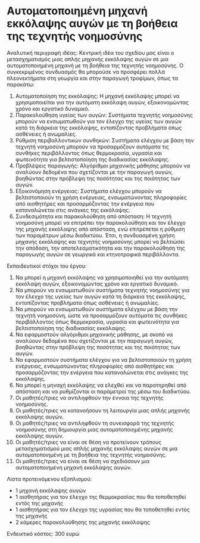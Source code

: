 # Αυτοματοποιημένη μηχανή εκκόλαψης αυγών με τη βοήθεια της τεχνητής νοημοσύνης 

Αναλυτική περιγραφή ιδέας:
Κεντρική ιδέα του σχεδίου μας είναι ο μετασχηματισμός μιας απλής μηχανής εκκόλαψης αυγών σε μια αυτοματοποιημένη μηχανή με τη βοήθεια της τεχνητής νοημοσύνης. 
Ο συγκεκριμένος συνδυασμός θα μπορούσε να προσφέρει πολλά πλεονεκτήματα στη γεωργία και στην παραγωγή τροφίμων, όπως τα παρακάτω:
1. Αυτοματοποίηση της εκκόλαψης: Η μηχανή εκκόλαψης μπορεί να χρησιμοποιείται για την αυτόματη εκκόλαψη αυγών, εξοικονομώντας χρόνο και εργατικό δυναμικό.
2. Παρακολούθηση υγείας των αυγών: Συστήματα τεχνητής νοημοσύνης μπορούν να ενσωματωθούν για τον έλεγχο της υγείας των αυγών κατά τη διάρκεια της εκκόλαψης, εντοπίζοντας προβλήματα όπως ασθένειες ή ανωμαλίες.
3. Ρύθμιση περιβαλλοντικών συνθηκών: Συστήματα ελέγχου με βάση την τεχνητή νοημοσύνη μπορούν να προσαρμόζουν αυτόματα τις συνθήκες περιβάλλοντος όπως θερμοκρασία, υγρασία και φωτεινότητα για βελτιστοποίηση της διαδικασίας εκκόλαψης.
4. Προβλέψεις παραγωγής: Αλγόριθμοι μηχανικής μάθησης μπορούν να αναλύουν δεδομένα που σχετίζονται με την παραγωγή αυγών, βοηθώντας στην πρόβλεψη της ποσότητας και της ποιότητας των αυγών.
5. Εξοικονόμηση ενέργειας: Συστήματα ελέγχου μπορούν να βελτιστοποιούν τη χρήση ενέργειας, ενσωματώνοντας πληροφορίες από αισθητήρες και προσαρμόζοντας την ενέργεια που καταναλώνεται στις ανάγκες της εκκόλαψης.
6. Συνδεσιμότητα και παρακολούθηση από απόσταση: Η τεχνητή νοημοσύνη μπορεί να επιτρέπει την παρακολούθηση και τον έλεγχο της μηχανής εκκόλαψης από απόσταση, ενώ επιτρέπεται η ρύθμιση των παραμέτρων μέσω διαδικτύου.
Έτσι, η συνδυασμένη χρήση μηχανής εκκόλαψης και τεχνητής νοημοσύνης μπορεί να βελτιώσει την απόδοση, την αποτελεσματικότητα και την παρακολούθηση της παραγωγής αυγών σε γεωργικά και κτηνοτροφικά περιβάλλοντα.

Εκπαιδευτικοί στόχοι του έργου:
1. Να μπορεί η μηχανή εκκόλαψης να χρησιμοποιηθεί για την αυτόματη εκκόλαψη αυγών, εξοικονομώντας χρόνο και εργατικό δυναμικό.
2. Να μπορούν να ενσωματωθούν συστήματα τεχνητής νοημοσύνης για τον έλεγχο της υγείας των αυγών κατά τη διάρκεια της εκκόλαψης, εντοπίζοντας προβλήματα όπως ασθένειες ή ανωμαλίες.
3. Να μπορούν να ενσωματωθούν συστήματα ελέγχου με βάση την τεχνητή νοημοσύνη, ώστε να προσαρμόζουν αυτόματα τις συνθήκες περιβάλλοντος όπως θερμοκρασία, υγρασία και φωτεινότητα για βελτιστοποίηση της διαδικασίας εκκόλαψης.
4. Να εφαρμοστούν αλγόριθμοι μηχανικής μάθησης, με σκοπό να αναλύουν δεδομένα που σχετίζονται με την παραγωγή αυγών, βοηθώντας στην πρόβλεψη της ποσότητας και της ποιότητας των αυγών.
5. Να εφαρμοστούν συστήματα ελέγχου για να βελτιστοποιούν τη χρήση ενέργειας, ενσωματώνοντας πληροφορίες από αισθητήρες και προσαρμόζοντας την ενέργεια που καταναλώνεται στις ανάγκες της εκκόλαψης.
6. Να μπορεί η μηναχή εκκόλαψης να ελεχθεί και να παρατηρηθεί από απόσταση και να ρυθμίζονται οι παράμετροί της μέσω του διαδικτύου.
7. Οι μαθητές/τριες να αντιληφθούν την έννοια της τεχνητής νοημοσύνης. 
8. Οι μαθητές/τριες να κατανοήσουν τη λειτουργία μιας απλής μηχανής εκκόλαψης αυγών.
9. Οι μαθητές/τριες να αντιληφθούν τη συνεισφορά της τεχνητής νοημοσύνης στη δημιουργία μιας αυτοματοποιημένης μηχανής εκκόλαψης αυγών. 
10. Οι μαθητές/τριες να είναι σε θέση να προτείνουν τρόπους μετασχηματισμού μιας απλής μηχανής εκκόλαψης αυγών σε μια αυτοματοποιημένη με τη βοήθεια της τεχνητής νοημοσύνης.
11. Οι μαθητές/τριες να είναι σε θέση να σχεδιάσουν μια αυτοματοποιημένη μηχανή εκκόλαψης αυγών.

Λίστα προτεινόμενου εξοπλισμού:
- 1 μηχανή εκκόλαψης αυγών
- 1 αισθητήρας για τον έλεγχο της θερμοκρασίας που θα τοποθετηθεί εντός της μηχανής
- 1 αισθητήρας για τον έλεγχο της υγρασίας που θα τοποθετηθεί εντός της μηχανής
- 2 κάμερες παρακολούθησης της μηχανής εκκόλαψης

Ενδεικτικό κόστος: 300 ευρώ

